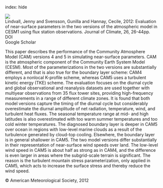 index: hide

<div class="Citation">
    <div class="Citation-thumb CitationThumb-linked"  data-href="https://doi.org/10.1175/jcli-d-12-00020.1">
      <img src="https://static.claimspace.cloud/climate-study-static/refs/thumbs/9/Lindvall_et_al_2012-thumb.png" />
    </div>

  <div class="Citation-body">
    <div class="Citation-text">Lindvall, Jenny and Svensson, Gunilla and Hannay, Cecile, 2012: Evaluation of near-surface parameters in the two versions of the atmospheric model in CESM1 using flux station observations. <span class="Article-journal">Journal of Climate, </span><span class="Article-volume"> 26, </span>26-44pp.</div>
    <div class="Citation-links">
      <div class="CitationLink" data-href="https://doi.org/10.1175/jcli-d-12-00020.1">
        <div class="CitationLink-icon CitationLink-Doi"></div>
        <div class="CitationLink-text">DOI</div>
      </div>
      <div class="CitationLink" data-href="https://scholar.google.com/scholar?q=10.1175/jcli-d-12-00020.1">
        <div class="CitationLink-icon CitationLink-Scholar"></div>
        <div class="CitationLink-text">Google Scholar</div>
      </div>
    </div>
  </div>
</div>

This paper describes the performance of the Community Atmosphere Model (CAM) versions 4 and 5 in simulating near-surface parameters. CAM is the atmospheric component of the Community Earth System Model (CESM). Most of the parameterizations in the two versions are substantially different, and that is also true for the boundary layer scheme: CAM4 employs a nonlocal K-profile scheme, whereas CAM5 uses a turbulent kinetic energy (TKE) scheme. The evaluation focuses on the diurnal cycle and global observational and reanalysis datasets are used together with multiyear observations from 35 flux tower sites, providing high-frequency measurements in a range of different climate zones. It is found that both model versions capture the timing of the diurnal cycle but considerably overestimate the diurnal amplitude of net radiation, temperature, wind, and turbulent heat fluxes. The seasonal temperature range at mid- and high latitudes is also overestimated with too warm summer temperatures and too cold winter temperatures. The diagnosed boundary layer is deeper in CAM5 over ocean in regions with low-level marine clouds as a result of the turbulence generated by cloud-top cooling. Elsewhere, the boundary layer is in general shallower in CAM5. The two model versions differ substantially in their representation of near-surface wind speeds over land. The low-level wind speed in CAM5 is about half as strong as in CAM4, and the difference is even larger in areas where the subgrid-scale terrain is significant. The reason is the turbulent mountain stress parameterization, only applied in CAM5, which acts to increase the surface stress and thereby reduce the wind speed.

<div class="Citation-copy">
&copy; American Meteorological Society, 2012
</div>